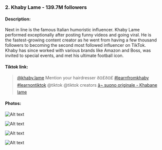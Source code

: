 ### 2. Khaby Lame - 139.7M followers

#### Description:

Next in line is the famous Italian humoristic influencer. Khaby Lame performed exceptionally after posting funny videos and going viral. He is the fastest-growing content creator as he went from having a few thousand followers to becoming the second most followed influencer on TikTok. Khaby has since worked with various brands like Amazon and Boss, was invited to special events, and met his ultimate football icon. 

#### Tiktok link:



> 
> 
> [@khaby.lame](https://www.tiktok.com/@khaby.lame "@khaby.lame") 
>  Mention your hairdresser ð¤£ð¤£
>  [#learnfromkhaby](https://www.tiktok.com/tag/learnfromkhaby "learnfromkhaby") 
> [#learnontiktok](https://www.tiktok.com/tag/learnontiktok "learnontiktok") 
>  @tiktok @tiktok creators
>  [â¬ suono originale - Khabane lame](https://www.tiktok.com/music/suono-originale-7100957426359257861 "â¬ suono originale - Khabane lame") 
> 
> 







#### Photos:

![Alt text](https://assets.goal.com/v3/assets/bltcc7a7ffd2fbf71f5/blt0c44f2b58a138fc8/62208d95218f487d03c966cf/Khaby\_Lame\_TikTok.jpg?auto=webp&format=pjpg&width=3840&quality=60 "a title") 

![Alt text](https://www.wikistaar.com/wp-content/uploads/2022/03/khaby-lame-Wiki.jpg "a title") 

![Alt text](https://static01.nyt.com/images/2021/06/06/fashion/02KHABY-1/02KHABY-1-superJumbo.jpg?quality=90&auto=webp "a title") 

![Alt text](https://biographymask.com/wp-content/uploads/2021/06/Khaby-Lame-in-his-TikTok-videosource-Instagram.jpg "a title") 

